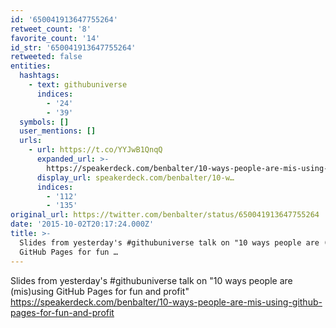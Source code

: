 ```yaml
---
id: '650041913647755264'
retweet_count: '8'
favorite_count: '14'
id_str: '650041913647755264'
retweeted: false
entities:
  hashtags:
    - text: githubuniverse
      indices:
        - '24'
        - '39'
  symbols: []
  user_mentions: []
  urls:
    - url: https://t.co/YYJwB1QnqQ
      expanded_url: >-
        https://speakerdeck.com/benbalter/10-ways-people-are-mis-using-github-pages-for-fun-and-profit
      display_url: speakerdeck.com/benbalter/10-w…
      indices:
        - '112'
        - '135'
original_url: https://twitter.com/benbalter/status/650041913647755264
date: '2015-10-02T20:17:24.000Z'
title: >-
  Slides from yesterday's #githubuniverse talk on "10 ways people are (mis)using
  GitHub Pages for fun …
---
```


Slides from yesterday's #githubuniverse talk on "10 ways people are (mis)using GitHub Pages for fun and profit" https://speakerdeck.com/benbalter/10-ways-people-are-mis-using-github-pages-for-fun-and-profit